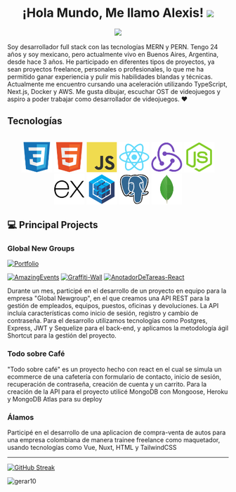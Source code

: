<h1 align="center" color="#6e3cbc"> ¡Hola Mundo, Me llamo Alexis! <img src="https://media.giphy.com/media/hvRJCLFzcasrR4ia7z/giphy.gif" width="25px"></h1>
 <p align="center">
 <img src="https://readme-typing-svg.herokuapp.com?color=01CAF4&lines=Full+Stack+Developer&center=true">
</p>
Soy desarrollador full stack con las tecnologías MERN y PERN. Tengo 24 años y soy mexicano, pero actualmente vivo en Buenos Aires, Argentina, desde hace 3 años.
He participado en diferentes tipos de proyectos, ya sean proyectos freelance, personales o profesionales, lo que me ha permitido ganar experiencia y pulir mis habilidades blandas y técnicas.
Actualmente me encuentro cursando una aceleración utilizando TypeScript, Next.js, Docker y AWS.
Me gusta dibujar, escuchar OST de videojuegos y aspiro a poder trabajar como desarrollador de videojuegos. ❤️
<br/>
<h2>Tecnologías </h2>
<br/>
<div align="center">
<img src="https://github.com/devicons/devicon/blob/master/icons/css3/css3-original.svg" title="CSS3" alt="CSS3" width="70" height="70"/>
<img src="https://github.com/devicons/devicon/blob/master/icons/html5/html5-original.svg" title="HTML5" alt="HTML5" width="70" height="70"/>
<img src="https://github.com/devicons/devicon/blob/master/icons/javascript/javascript-original.svg" title="JavaScript" alt="JavaScript" width="70" height="70"/>
<img src="https://github.com/devicons/devicon/blob/master/icons/react/react-original.svg" title="React" alt="React" width="70" height="70" />
<img src="https://github.com/devicons/devicon/blob/master/icons/redux/redux-original.svg" title="Redux" alt="Redux" width="70" height="70"/>
<img src="https://github.com/devicons/devicon/blob/master/icons/nodejs/nodejs-plain.svg" title="Node.js" alt="Node.js" width="70" height="70"/>
<img src="https://github.com/devicons/devicon/blob/master/icons/express/express-original.svg" title="Express.js" alt="Express" width="70" height="70"/>
<img src="https://github.com/devicons/devicon/blob/master/icons/sequelize/sequelize-original.svg" title="Sequelize" alt="Sequelize" width="70" height="70"/>
<img src="https://github.com/devicons/devicon/blob/master/icons/postgresql/postgresql-original.svg" title="PostgreSQL" alt="PostgreSQL" width="70" height="70"/>
<img src="https://github.com/devicons/devicon/blob/master/icons/mongodb/mongodb-original.svg" title="Mongo" alt="Mongo" width="70" height="70"/>

</div>

 ## 💻 Principal Projects

<h3> Global New Groups </h3>

<p>

[![Portfolio](https://github-readme-stats.vercel.app/api/pin/?username=AlexBermudez-are-Assef&repo=server&theme=dracula&hide_border=true)](https://github.com/AlexBermudez-are/server)

[![AmazingEvents](https://github-readme-stats.vercel.app/api/pin/?username=Valentina-Assef&repo=AmazingEvents&theme=dracula&hide_border=true)](https://github.com/Valentina-Assef/AmazingEvents)
[![Graffiti-Wall](https://github-readme-stats.vercel.app/api/pin/?username=Valentina-Assef&repo=Graffiti-Wall&theme=dracula&hide_border=true)](https://github.com/Valentina-Assef/Graffiti-Wall)
[![AnotadorDeTareas-React](https://github-readme-stats.vercel.app/api/pin/?username=Valentina-Assef&repo=AnotadorDeTareas-React&theme=dracula&hide_border=true)](https://github.com/Valentina-Assef/AnotadorDeTareas-React)

Durante un mes, participé en el desarrollo de un proyecto en equipo para la empresa "Global Newgroup", en el que creamos una API REST para la gestión de empleados, equipos, puestos, oficinas y devoluciones. 
La API incluía características como inicio de sesión, registro y cambio de contraseña.
Para el desarrollo utilizamos tecnologías como Postgres, Express, JWT y Sequelize para el back-end, y aplicamos la metodología ágil Shortcut para la gestión del proyecto.                                                                                
 </p>

 
<h3> Todo sobre Café </h3>
 
<p>
"Todo sobre café" es un proyecto hecho con react en el cual se simula un ecommerce de una cafetería con formulario de contacto, inicio de sesión, recuperación de contraseña, creación de cuenta y un carrito.
Para la creación de la API para el proyecto utilicé MongoDB con Mongoose, Heroku y MongoDB Atlas para su deploy
</p>

<h3> Álamos </h3>

<p>

Participé en el desarrollo de una aplicacion de compra-venta de autos para una empresa colombiana de manera trainee freelance como maquetador, usando tecnologías como Vue, Nuxt, HTML y TailwindCSS
 
</p>

 <hr></hr>
 

[![GitHub Streak](https://streak-stats.demolab.com?user=AlexBermudez-are&theme=merko&hide_border=true&locale=es)](https://git.io/streak-stats)

![gerar10](https://github-readme-stats-git-masterrstaa-rickstaa.vercel.app/api?username=AlexBermudez-are&show_icons=true&theme=merko)

